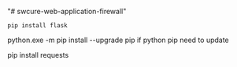 "# swcure-web-application-firewall" 


```pip install flask```


python.exe -m pip install --upgrade pip
if python pip need to update

pip install requests
